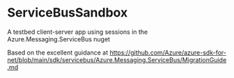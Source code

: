 # ServiceBusSandbox
A testbed client-server app using sessions in the Azure.Messaging.ServiceBus nuget 

Based on the excellent guidance at https://github.com/Azure/azure-sdk-for-net/blob/main/sdk/servicebus/Azure.Messaging.ServiceBus/MigrationGuide.md
